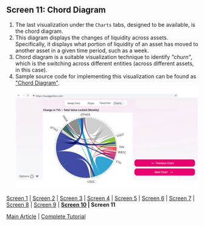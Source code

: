 ## Screen 11: Chord Diagram 
1. The last visualization under the `Charts` tabs, designed to be available, is the chord diagram. 
2. This diagram displays the changes of liquidity across assets. Specifically, it displays what portion of liquidity of an asset has moved to another asset in a given time period, such as a week.
3. Chord diagram is a suitable visualization technique to identify _"churn"_, which is the switching across different entities (across different assets, in this case).
4. Sample source code for implementing this visualization can be found as ["Chord Diagram"](https://observablehq.com/@d3/chord-diagram).
![](../figures/SwapGasFees_Design_11.png)

[Screen 1](Screen01.md) | [Screen 2](Screen02.md) | [Screen 3](Screen03.md) | [Screen 4](Screen04.md) | [Screen 5](Screen05.md) | [Screen 6](Screen06.md) | [Screen 7](Screen07.md) | [Screen 8](Screen08.md) | [Screen 9](Screen09.md) | **[Screen 10](Screen10.md) | Screen 11** 

[Main Article](../README.md) | [Complete Tutorial](../Tutorial.md) 
